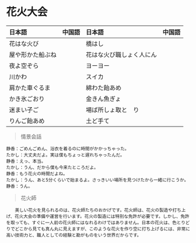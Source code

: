 # 花火大会

|日本語                            | 中国語 | 日本語                                | 中国語 |
| :-------------------------------- | :----- | :------------------------------------ | :----- |
| <ruby>花はな火び</ruby>           |        | <ruby>橋はし</ruby>                   |        |
| <ruby>屋や形かた船ぶね</ruby>           |        | <ruby>花はな火び職しょく人にん</ruby>                   |        |
| <ruby>夜よ空ぞら</ruby>           |        | <ruby>ヨーヨー</ruby>                   |        |
| <ruby>川かわ</ruby>           |        | <ruby>スイカ</ruby>                   |        |
| <ruby>肩かた車ぐるま</ruby>           |        | <ruby>綿わた飴あめ</ruby>                   |        |
| <ruby>かき氷ごおり</ruby>           |        | <ruby>金きん魚ぎょ</ruby>                   |        |
| <ruby>迷まい子ご</ruby>           |        | <ruby>場ば所しょ取と　り</ruby>                   |        |
| <ruby>りんご飴あめ</ruby>           |        | <ruby>土ど手て</ruby>                   |        |

> 情景会話

```text
静香：ごめんごめん、浴衣を着るのに時間がかかっちゃった。
たかし：大丈夫だよ。実は僕もちょっと遅れちゃったんだ。
静香：えっ、本当。
たかし：うん、だから僕も今来たところだよ。
静香：もう花火の時間だよね。
たかし：うん、あと5分くらいで始まるよ。さっきいい場所を見つけたから一緒に行こうか。
静香：うん。
```

> 花火師

```text
　　美しい花火を見られるのは、花火師たちのおかげです。花火師は、花火の製造や打ち上げ、花火大会の準備や運営を行います。花火の製造には特別な免許が必要です。しかし、免許を取っても、すぐに一人前の花火師にはなれるわけではありません。日本の花火は、色とりどりでどこから見ても真ん丸に見えますが、このような花火を作り空に打ち上げるには、非常に高い技術力と、職人としての経験と勘がものをいう世界だからです。
```
